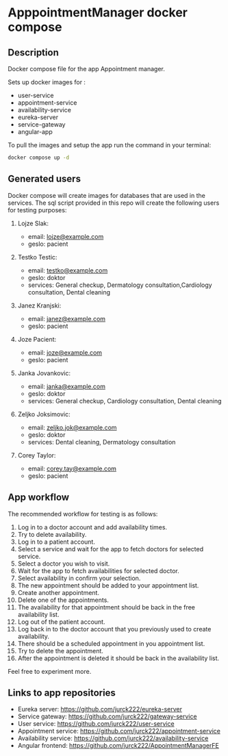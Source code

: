 # ApppointmentManager docker compose

## Description

Docker compose file for the app Appointment manager.

Sets up docker images for :

- user-service
- appointment-service
- availability-service
- eureka-server
- service-gateway
- angular-app

To pull the images and setup the app run the command in your terminal:

```bash
docker compose up -d
```

## Generated users

Docker compose will create images for databases that are used in the services. The sql script provided in this repo will create the following users for testing purposes:

1. Lojze Slak:

   - email: <lojze@example.com>
   - geslo: pacient

2. Testko Testic:

   - email: <testko@example.com>
   - geslo: doktor
   - services: General checkup, Dermatology consultation,Cardiology consultation, Dental cleaning

3. Janez Kranjski:

   - email: <janez@example.com>
   - geslo: pacient

4. Joze Pacient:

   - email: <joze@example.com>
   - geslo: pacient

5. Janka Jovankovic:

   - email: <janka@example.com>
   - geslo: doktor
   - services: General checkup, Cardiology consultation, Dental cleaning

6. Zeljko Joksimovic:

   - email: <zeljko.jok@example.com>
   - geslo: doktor
   - services: Dental cleaning, Dermatology consultation

7. Corey Taylor:

   - email: <corey.tay@example.com>
   - geslo: pacient

## App workflow

The recommended workflow for testing is as follows:

1. Log in to a doctor account and add availability times.
2. Try to delete availability.
3. Log in to a patient account.
4. Select a service and wait for the app to fetch doctors for selected service.
5. Select a doctor you wish to visit.
6. Wait for the app to fetch availabilities for selected doctor.
7. Select availability in confirm your selection.
8. The new appointment should be added to your appointment list.
9. Create another appointment.
10. Delete one of the appointments.
11. The availability for that appointment should be back in the free availability list.
12. Log out of the patient account.
13. Log back in to the doctor account that you previously used to create availability.
14. There should be a scheduled appointment in you appointment list.
15. Try to delete the appointment.
16. After the appointment is deleted it should be back in the availability list.

Feel free to experiment more.

## Links to app repositories

- Eureka server: <https://github.com/jurck222/eureka-server>
- Service gateway: <https://github.com/jurck222/gateway-service>
- User service: <https://github.com/jurck222/user-service>
- Appointment service: <https://github.com/jurck222/appointment-service>
- Availability service: <https://github.com/jurck222/availability-service>
- Angular frontend: <https://github.com/jurck222/AppointmentManagerFE>
